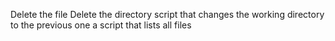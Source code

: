 Delete the file
Delete the directory
script that changes the working directory to the previous one
 a script that lists all files
